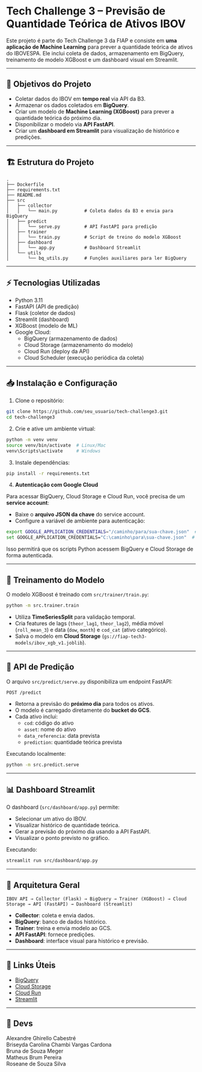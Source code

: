 # Tech Challenge 3 – Previsão de Quantidade Teórica de Ativos IBOV

Este projeto é parte do Tech Challenge 3 da FIAP e consiste em **uma aplicação de Machine Learning** para prever a quantidade teórica de ativos do IBOVESPA. Ele inclui coleta de dados, armazenamento em BigQuery, treinamento de modelo XGBoost e um dashboard visual em Streamlit.

---

## 📌 Objetivos do Projeto

- Coletar dados do IBOV em **tempo real** via API da B3.
- Armazenar os dados coletados em **BigQuery**.
- Criar um modelo de **Machine Learning (XGBoost)** para prever a quantidade teórica do próximo dia.
- Disponibilizar o modelo via **API FastAPI**.
- Criar um **dashboard em Streamlit** para visualização de histórico e predições.

---

## 🏗 Estrutura do Projeto

```
.
├── Dockerfile
├── requirements.txt
├── README.md
├── src
│   ├── collector
│   │   └── main.py          # Coleta dados da B3 e envia para BigQuery
│   ├── predict
│   │   └── serve.py         # API FastAPI para predição
│   ├── trainer
│   │   └── train.py         # Script de treino do modelo XGBoost
│   ├── dashboard
│   │   └── app.py           # Dashboard Streamlit
│   └── utils
│       └── bq_utils.py      # Funções auxiliares para ler BigQuery
```

---

## ⚡ Tecnologias Utilizadas

- Python 3.11  
- FastAPI (API de predição)  
- Flask (coletor de dados)  
- Streamlit (dashboard)  
- XGBoost (modelo de ML)  
- Google Cloud:
  - BigQuery (armazenamento de dados)
  - Cloud Storage (armazenamento do modelo)
  - Cloud Run (deploy da API)
  - Cloud Scheduler (execução periódica da coleta)

---

## 📥 Instalação e Configuração

1. Clone o repositório:

```bash
git clone https://github.com/seu_usuario/tech-challenge3.git
cd tech-challenge3
```

2. Crie e ative um ambiente virtual:

```bash
python -m venv venv
source venv/bin/activate  # Linux/Mac
venv\Scripts\activate     # Windows
```

3. Instale dependências:

```bash
pip install -r requirements.txt
```

4. **Autenticação com Google Cloud**

Para acessar BigQuery, Cloud Storage e Cloud Run, você precisa de um **service account**:

- Baixe o **arquivo JSON da chave** do service account.
- Configure a variável de ambiente para autenticação:

```bash
export GOOGLE_APPLICATION_CREDENTIALS="/caminho/para/sua-chave.json"  # Linux/Mac
set GOOGLE_APPLICATION_CREDENTIALS="C:\caminho\para\sua-chave.json"  # Windows
```

Isso permitirá que os scripts Python acessem BigQuery e Cloud Storage de forma autenticada.


---

## 🤖 Treinamento do Modelo

O modelo XGBoost é treinado com `src/trainer/train.py`:

```bash
python -m src.trainer.train
```

- Utiliza **TimeSeriesSplit** para validação temporal.
- Cria features de lags (`theor_lag1`, `theor_lag2`), média móvel (`roll_mean_3`) e data (`dow`, `month`) e `cod_cat` (ativo categórico).
- Salva o modelo em **Cloud Storage** (`gs://fiap-tech3-models/ibov_xgb_v1.joblib`).

---

## 🚀 API de Predição

O arquivo `src/predict/serve.py` disponibiliza um endpoint FastAPI:

```
POST /predict
```

- Retorna a previsão do **próximo dia** para todos os ativos.  
- O modelo é carregado diretamente do **bucket do GCS**.  
- Cada ativo inclui:
  - `cod`: código do ativo
  - `asset`: nome do ativo
  - `data_referencia`: data prevista
  - `prediction`: quantidade teórica prevista

Executando localmente:

```bash
python -m src.predict.serve
```

---

## 📊 Dashboard Streamlit

O dashboard (`src/dashboard/app.py`) permite:

- Selecionar um ativo do IBOV.
- Visualizar histórico de quantidade teórica.
- Gerar a previsão do próximo dia usando a API FastAPI.
- Visualizar o ponto previsto no gráfico.

Executando:

```bash
streamlit run src/dashboard/app.py
```

---

## 🧩 Arquitetura Geral

```
IBOV API → Collector (Flask) → BigQuery → Trainer (XGBoost) → Cloud Storage → API (FastAPI) → Dashboard (Streamlit)
```

- **Collector**: coleta e envia dados.
- **BigQuery**: banco de dados histórico.
- **Trainer**: treina e envia modelo ao GCS.
- **API FastAPI**: fornece predições.
- **Dashboard**: interface visual para histórico e previsão.

---

## 📁 Links Úteis

- [BigQuery](https://console.cloud.google.com/bigquery)
- [Cloud Storage](https://console.cloud.google.com/storage)
- [Cloud Run](https://console.cloud.google.com/run)
- [Streamlit](https://streamlit.io/)

---

## 📝 Devs

Alexandre Ghirello Cabestré  
Briseyda Carolina Chambi Vargas Cardona  
Bruna de Souza Meger  
Matheus Brum Pereira  
Roseane de Souza Silva
